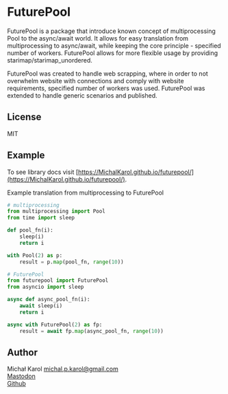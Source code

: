 # FuturePool
FuturePool is a package that introduce known concept of multiprocessing Pool to the async/await world. It allows for easy translation from multiprocessing to async/await, while keeping the core principle - specified number of workers. FuturePool allows for more flexible usage by providing starimap/starimap_unordered.

FuturePool was created to handle web scrapping, where in order to not overwhelm website with connections and comply with website requirements, specified number of workers was used. FuturePool was extended to handle generic scenarios and published.

## License
MIT

## Example
To see library docs visit [https://MichalKarol.github.io/futurepool/](https://MichalKarol.github.io/futurepool/).

Example translation from multiprocessing to FuturePool

```python
# multiprocessing
from multiprocessing import Pool
from time import sleep

def pool_fn(i):
    sleep(i)
    return i

with Pool(2) as p:
    result = p.map(pool_fn, range(10))
```

```python
# FuturePool
from futurepool import FuturePool
from asyncio import sleep

async def async_pool_fn(i):
    await sleep(i)
    return i

async with FuturePool(2) as fp:
    result = await fp.map(async_pool_fn, range(10))
```

## Author
Michał Karol <michal.p.karol@gmail.com>  
[Mastodon](https://mastodon.pl/@mkarol)  
[Github](https://github.com/MichalKarol)  